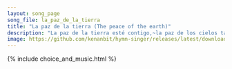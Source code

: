 ```yaml
---
layout: song_page
song_file: la_paz_de_la_tierra
title: "La paz de la tierra (The peace of the earth)"
description: "La paz de la tierra esté contigo,~la paz de los cielos también. La paz de los ríos esté contigo,~la paz de los mares también. Paz profunda cayendo sob... spanish english secular 4part textbyother chords"
image: https://github.com/kenanbit/hymn-singer/releases/latest/download/la_paz_de_la_tierra-trad.png
---
```


{% include choice_and_music.html %}